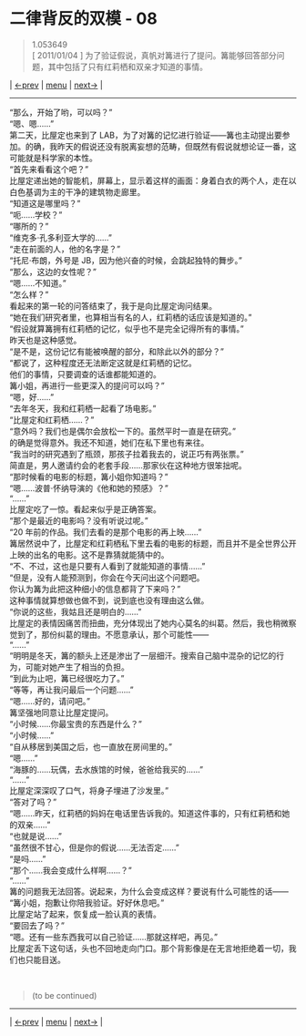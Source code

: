 # 二律背反的双模 - 08
> 1.053649  
> [ 2011/01/04 ] 为了验证假说，真帆对篝进行了提问。篝能够回答部分问题，其中包括了只有红莉栖和双亲才知道的事情。  

| [←prev](./0100) | [menu](../) | [next→](./0102) |

---

“那么，开始了哟，可以吗？”  
“嗯、嗯……”  
第二天，比屋定也来到了 LAB，为了对篝的记忆进行验证——篝也主动提出要参加。的确，我昨天的假说还没有脱离妄想的范畴，但既然有假说就想论证一番，这可能就是科学家的本性。  
“首先来看看这个吧？”  
比屋定递出她的智能机，屏幕上，显示着这样的画面：身着白衣的两个人，走在以白色基调为主的干净的建筑物走廊里。  
“知道这是哪里吗？”  
“呃……学校？”  
“哪所的？”  
“维克多·孔多利亚大学的……”  
“走在前面的人，他的名字是？”  
“托尼·布朗，外号是 JB，因为他兴奋的时候，会跳起独特的舞步。”  
“那么，这边的女性呢？”  
“嗯……不知道。”  
“怎么样？”  
看起来的第一轮的问答结束了，我于是向比屋定询问结果。  
“她在我们研究者里，也算相当有名的人，红莉栖的话应该是知道的。”  
“假设就算篝拥有红莉栖的记忆，似乎也不是完全记得所有的事情。”  
昨天也是这种感觉。  
“是不是，这份记忆有能被唤醒的部分，和除此以外的部分？”  
“都说了，这种程度还无法断定这就是红莉栖的记忆。  
 他们的事情，只要调查的话谁都能知道的。  
 篝小姐，再进行一些更深入的提问可以吗？”  
“嗯，好……”  
“去年冬天，我和红莉栖一起看了场电影。”  
“比屋定和红莉栖……？”  
“意外吗？我们也是偶尔会放松一下的。虽然平时一直是在研究。”  
的确是觉得意外。我还不知道，她们在私下里也有来往。  
“我当时的研究遇到了瓶颈，那孩子拉着我去的，说正巧有两张票。”  
简直是，男人邀请约会的老套手段……那家伙在这种地方很笨拙呢。  
“那时候看的电影的标题，篝小姐你知道吗？”  
“嗯……波普·怀纳导演的《他和她的预感》？”  
“……”  
比屋定吃了一惊。看起来似乎是正确答案。  
“那个是最近的电影吗？没有听说过呢。”  
“20 年前的作品。我们去看的是那个电影的再上映……”  
篝居然说中了，比屋定和红莉栖私下里去看的电影的标题，而且并不是全世界公开上映的出名的电影。这不是靠猜就能猜中的。  
“不、不过，这也是只要有人看到了就能知道的事情……”  
“但是，没有人能预测到，你会在今天问出这个问题吧。  
 你认为篝为此把这种细小的信息都背了下来吗？”  
这种事情就算想做也做不到，说到底也没有理由这么做。  
“你说的这些，我姑且还是明白的……”  
比屋定的表情因痛苦而扭曲，充分体现出了她内心莫名的纠葛。然后，我也稍微察觉到了，那份纠葛的理由。不愿意承认，那个可能性——  
“……”  
“明明是冬天，篝的额头上还是渗出了一层细汗。搜索自己脑中混杂的记忆的行为，可能对她产生了相当的负担。  
“到此为止吧，篝已经很吃力了。”  
“等等，再让我问最后一个问题……”  
“嗯……好的，请问吧。”  
篝坚强地同意让比屋定提问。  
“小时候……你最宝贵的东西是什么？”  
“小时候……”  
“自从移居到美国之后，也一直放在房间里的。”  
“嗯……”  
“海豚的……玩偶，去水族馆的时候，爸爸给我买的……”  
“……”  
比屋定深深叹了口气，将身子埋进了沙发里。”  
“答对了吗？”  
“嗯……昨天，红莉栖的妈妈在电话里告诉我的。知道这件事的，只有红莉栖和她的双亲……”  
“也就是说……”  
“虽然很不甘心，但是你的假说……无法否定……”  
“是吗……”  
“那个……我会变成什么样啊……？”  
“……”  
篝的问题我无法回答。说起来，为什么会变成这样？要说有什么可能性的话——  
“篝小姐，抱歉让你陪我验证。好好休息吧。”  
比屋定站了起来，恢复成一脸认真的表情。  
“要回去了吗？”  
“嗯。还有一些东西我可以自己验证……那就这样吧，再见。”  
比屋定丢下这句话，头也不回地走向门口。那个背影像是在无言地拒绝着一切，我们也只能目送。  


<br/>

> (to be continued)
---

| [←prev](./0100) | [menu](../) | [next→](./0102) |
